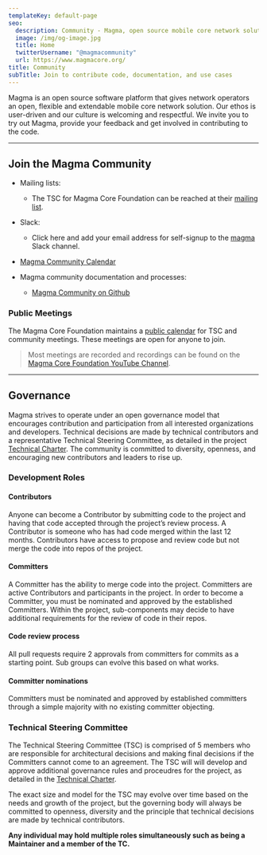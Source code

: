 ```yaml
---
templateKey: default-page
seo:
  description: Community - Magma, open source mobile core network solution
  image: /img/og-image.jpg
  title: Home
  twitterUsername: "@magmacommunity"
  url: https://www.magmacore.org/
title: Community
subTitle: Join to contribute code, documentation, and use cases
---
```

Magma is an open source software platform that gives network operators an open, flexible and extendable mobile core network solution. Our ethos is user-driven and our culture is welcoming and respectful. We invite you to try out Magma, provide your feedback and get involved in contributing to the code.

- - -

## Join the Magma Community

* Mailing lists:

  * The TSC for Magma Core Foundation can be reached at their [mailing list](https://lists.magmacore.org/g/magma-tsc).
* Slack:

  * Click here and add your email address for self-signup to the [magma](slack.magmacore.org) Slack channel.
* [Magma Community Calendar](https://calendar.google.com/calendar/u/0/embed?src=c_gbiu1t7a67ika1th2smldeh19s@group.calendar.google.com&ctz=America/Chicago)
* Magma community documentation and processes:

  * [Magma Community on Github](https://github.com/magma/community)

### Public Meetings

The Magma Core Foundation maintains a [public calendar](https://calendar.google.com/calendar/embed?src=c_gbiu1t7a67ika1th2smldeh19s%40group.calendar.google.com&ctz=America%2FChicago) for TSC and community meetings. These meetings are open for anyone to join.

> Most meetings are recorded and recordings can be found on the [Magma Core Foundation YouTube Channel](https://www.youtube.com/channel/UCXOjPjjgXplvnF6YVHSGNeA).

- - -

## <div id="governance"></div> Governance

Magma strives to operate under an open governance model that encourages contribution and participation from all interested organizations and developers. Technical decisions are made by technical contributors and a representative Technical Steering Committee, as detailed in the project [Technical Charter](https://github.com/magma/tsc/blob/main/CHARTER.md). The community is committed to diversity, openness, and encouraging new contributors and leaders to rise up.

### Development Roles

#### Contributors

Anyone can become a Contributor by submitting code to the project and having that code accepted through the project’s review process. A Contributor is someone who has had code merged within the last 12 months. Contributors have access to propose and review code but not merge the code into repos of the project.

#### Committers

A Committer has the ability to merge code into the project. Committers are active Contributors and participants in the project. In order to become a Committer, you must be nominated and approved by the established Committers. Within the project, sub-components may decide to have additional requirements for the review of code in their repos.

#### Code review process

All pull requests require 2 approvals from committers for commits as a starting point. Sub groups can evolve this based on what works.

#### Committer nominations

Committers must be nominated and approved by established committers through a simple majority with no existing committer objecting.

### Technical Steering Committee

The Technical Steering Committee (TSC) is comprised of 5 members who are responsible for architectural decisions and making final decisions if the Committers cannot come to an agreement. The TSC will will develop and approve additional governance rules and proceudres for the project, as detailed in the [Technical Charter](https://github.com/magma/tsc/blob/main/CHARTER.md).

The exact size and model for the TSC may evolve over time based on the needs and growth of the project, but the governing body will always be committed to openness, diversity and the principle that technical decisions are made by technical contributors.

**Any individual may hold multiple roles simultaneously such as being a Maintainer and a member of the TC.**